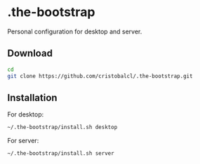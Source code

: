 # .the-bootstrap

Personal configuration for desktop and server.

## Download

```bash
cd
git clone https://github.com/cristobalcl/.the-bootstrap.git
```

## Installation

For desktop:

```bash
~/.the-bootstrap/install.sh desktop
```

For server:

```bash
~/.the-bootstrap/install.sh server
```
